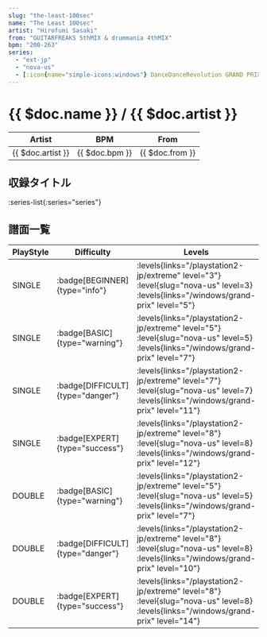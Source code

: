 ```yaml
---
slug: "the-least-100sec"
name: "The Least 100sec"
artist: "Hirofumi Sasaki"
from: "GUITARFREAKS 5thMIX & drummania 4thMIX"
bpm: "200-263"
series:
  - "ext-jp"
  - "nova-us"
  - [:icon{name="simple-icons:windows"} DanceDanceRevolution GRAND PRIX](/windows/grand-prix)
---
```


# {{ $doc.name }} / {{ $doc.artist }}

|Artist|BPM|From|
|------|---|----|
|{{ $doc.artist }}|{{ $doc.bpm }}|{{ $doc.from }}|

## 収録タイトル

:series-list{:series="series"}

## 譜面一覧

|PlayStyle|Difficulty|Levels|Notes|Movie|
|---------|----------|------|-----|-----|
|SINGLE| :badge[BEGINNER]{type="info"}| :levels{links="/playstation2-jp/extreme" level="3"} :level{slug="nova-us" level=3}  :levels{links="/windows/grand-prix" level="5"}|101/0||
|SINGLE| :badge[BASIC]{type="warning"}| :levels{links="/playstation2-jp/extreme" level="5"} :level{slug="nova-us" level=5}  :levels{links="/windows/grand-prix" level="7"}|169/5||
|SINGLE| :badge[DIFFICULT]{type="danger"}| :levels{links="/playstation2-jp/extreme" level="7"} :level{slug="nova-us" level=7}  :levels{links="/windows/grand-prix" level="11"}|304/7||
|SINGLE| :badge[EXPERT]{type="success"}| :levels{links="/playstation2-jp/extreme" level="8"} :level{slug="nova-us" level=8}  :levels{links="/windows/grand-prix" level="12"}|429/2||
|DOUBLE| :badge[BASIC]{type="warning"}| :levels{links="/playstation2-jp/extreme" level="5"} :level{slug="nova-us" level=5}  :levels{links="/windows/grand-prix" level="7"}|167/5||
|DOUBLE| :badge[DIFFICULT]{type="danger"}| :levels{links="/playstation2-jp/extreme" level="8"} :level{slug="nova-us" level=8}  :levels{links="/windows/grand-prix" level="10"}|301/7||
|DOUBLE| :badge[EXPERT]{type="success"}| :levels{links="/playstation2-jp/extreme" level="8"} :level{slug="nova-us" level=8}  :levels{links="/windows/grand-prix" level="14"}|459/2||
